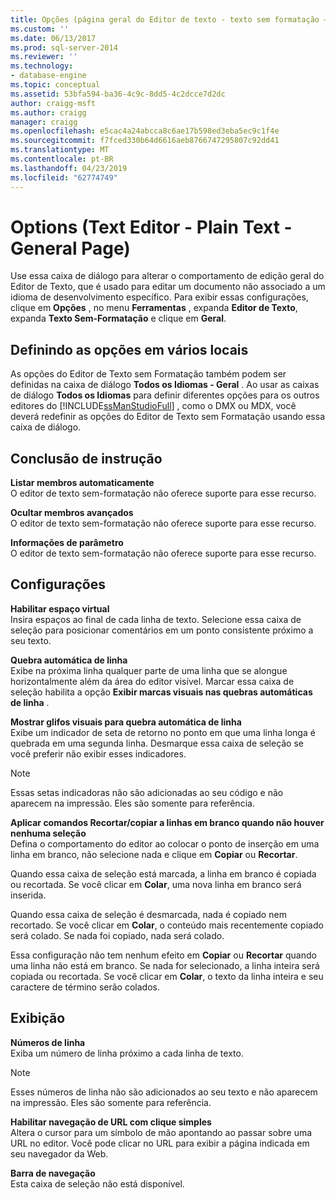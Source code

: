 ```yaml
---
title: Opções (página geral do Editor de texto - texto sem formatação –) | Microsoft Docs
ms.custom: ''
ms.date: 06/13/2017
ms.prod: sql-server-2014
ms.reviewer: ''
ms.technology:
- database-engine
ms.topic: conceptual
ms.assetid: 53bfa594-ba36-4c9c-8dd5-4c2dcce7d2dc
author: craigg-msft
ms.author: craigg
manager: craigg
ms.openlocfilehash: e5cac4a24abcca8c6ae17b598ed3eba5ec9c1f4e
ms.sourcegitcommit: f7fced330b64d6616aeb8766747295807c92dd41
ms.translationtype: MT
ms.contentlocale: pt-BR
ms.lasthandoff: 04/23/2019
ms.locfileid: "62774749"
---
```

# <a name="options-text-editor---plain-text---general-page"></a>Options (Text Editor - Plain Text - General Page)
  Use essa caixa de diálogo para alterar o comportamento de edição geral do Editor de Texto, que é usado para editar um documento não associado a um idioma de desenvolvimento específico. Para exibir essas configurações, clique em **Opções** , no menu **Ferramentas** , expanda **Editor de Texto**, expanda **Texto Sem-Formatação** e clique em **Geral**.  
  
## <a name="setting-options-in-multiple-locations"></a>Definindo as opções em vários locais  
 As opções do Editor de Texto sem Formatação também podem ser definidas na caixa de diálogo **Todos os Idiomas - Geral** . Ao usar as caixas de diálogo **Todos os Idiomas** para definir diferentes opções para os outros editores do [!INCLUDE[ssManStudioFull](../includes/ssmanstudiofull-md.md)] , como o DMX ou MDX, você deverá redefinir as opções do Editor de Texto sem Formatação usando essa caixa de diálogo.  
  
## <a name="statement-completion"></a>Conclusão de instrução  
 **Listar membros automaticamente**  
 O editor de texto sem-formatação não oferece suporte para esse recurso.  
  
 **Ocultar membros avançados**  
 O editor de texto sem-formatação não oferece suporte para esse recurso.  
  
 **Informações de parâmetro**  
 O editor de texto sem-formatação não oferece suporte para esse recurso.  
  
## <a name="settings"></a>Configurações  
 **Habilitar espaço virtual**  
 Insira espaços ao final de cada linha de texto. Selecione essa caixa de seleção para posicionar comentários em um ponto consistente próximo a seu texto.  
  
 **Quebra automática de linha**  
 Exibe na próxima linha qualquer parte de uma linha que se alongue horizontalmente além da área do editor visível. Marcar essa caixa de seleção habilita a opção **Exibir marcas visuais nas quebras automáticas de linha** .  
  
 **Mostrar glifos visuais para quebra automática de linha**  
 Exibe um indicador de seta de retorno no ponto em que uma linha longa é quebrada em uma segunda linha. Desmarque essa caixa de seleção se você preferir não exibir esses indicadores.  
  
> [!NOTE]  
>  Essas setas indicadoras não são adicionadas ao seu código e não aparecem na impressão. Eles são somente para referência.  
  
 **Aplicar comandos Recortar/copiar a linhas em branco quando não houver nenhuma seleção**  
 Defina o comportamento do editor ao colocar o ponto de inserção em uma linha em branco, não selecione nada e clique em **Copiar** ou **Recortar**.  
  
 Quando essa caixa de seleção está marcada, a linha em branco é copiada ou recortada. Se você clicar em **Colar**, uma nova linha em branco será inserida.  
  
 Quando essa caixa de seleção é desmarcada, nada é copiado nem recortado. Se você clicar em **Colar**, o conteúdo mais recentemente copiado será colado. Se nada foi copiado, nada será colado.  
  
 Essa configuração não tem nenhum efeito em **Copiar** ou **Recortar** quando uma linha não está em branco. Se nada for selecionado, a linha inteira será copiada ou recortada. Se você clicar em **Colar**, o texto da linha inteira e seu caractere de término serão colados.  
  
## <a name="display"></a>Exibição  
 **Números de linha**  
 Exiba um número de linha próximo a cada linha de texto.  
  
> [!NOTE]  
>  Esses números de linha não são adicionados ao seu texto e não aparecem na impressão. Eles são somente para referência.  
  
 **Habilitar navegação de URL com clique simples**  
 Altera o cursor para um símbolo de mão apontando ao passar sobre uma URL no editor. Você pode clicar no URL para exibir a página indicada em seu navegador da Web.  
  
 **Barra de navegação**  
 Esta caixa de seleção não está disponível.  
  
  

